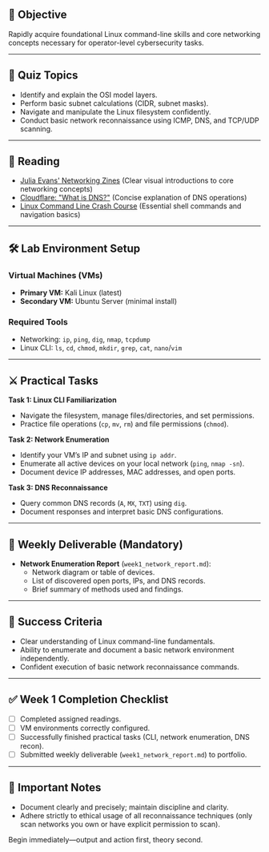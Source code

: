 ## 🎯 Objective
Rapidly acquire foundational Linux command-line skills and core networking concepts necessary for operator-level cybersecurity tasks.

---

## 🧠 Quiz Topics

- Identify and explain the OSI model layers.
- Perform basic subnet calculations (CIDR, subnet masks).
- Navigate and manipulate the Linux filesystem confidently.
- Conduct basic network reconnaissance using ICMP, DNS, and TCP/UDP scanning.

---

## 📖 Reading

- [Julia Evans' Networking Zines](https://wizardzines.com/zines/networking/) (Clear visual introductions to core networking concepts)
- [Cloudflare: "What is DNS?"](https://www.cloudflare.com/learning/dns/what-is-dns/) (Concise explanation of DNS operations)
- [Linux Command Line Crash Course](https://linuxjourney.com/lesson/the-shell) (Essential shell commands and navigation basics)

---

## 🛠️ Lab Environment Setup

### Virtual Machines (VMs)

- **Primary VM:** Kali Linux (latest)
- **Secondary VM:** Ubuntu Server (minimal install)

### Required Tools

- Networking: `ip`, `ping`, `dig`, `nmap`, `tcpdump`
- Linux CLI: `ls`, `cd`, `chmod`, `mkdir`, `grep`, `cat`, `nano`/`vim`

---

## ⚔️ Practical Tasks

**Task 1: Linux CLI Familiarization**
- Navigate the filesystem, manage files/directories, and set permissions.
- Practice file operations (`cp`, `mv`, `rm`) and file permissions (`chmod`).

**Task 2: Network Enumeration**
- Identify your VM’s IP and subnet using `ip addr`.
- Enumerate all active devices on your local network (`ping`, `nmap -sn`).
- Document device IP addresses, MAC addresses, and open ports.

**Task 3: DNS Reconnaissance**
- Query common DNS records (`A`, `MX`, `TXT`) using `dig`.
- Document responses and interpret basic DNS configurations.

---

## 📌 Weekly Deliverable (Mandatory)

- **Network Enumeration Report** (`week1_network_report.md`):
  - Network diagram or table of devices.
  - List of discovered open ports, IPs, and DNS records.
  - Brief summary of methods used and findings.

---

## 🚩 Success Criteria

- Clear understanding of Linux command-line fundamentals.
- Ability to enumerate and document a basic network environment independently.
- Confident execution of basic network reconnaissance commands.

---

## ✅ Week 1 Completion Checklist

- [ ] Completed assigned readings.
- [ ] VM environments correctly configured.
- [ ] Successfully finished practical tasks (CLI, network enumeration, DNS recon).
- [ ] Submitted weekly deliverable (`week1_network_report.md`) to portfolio.

---

## 🚨 Important Notes

- Document clearly and precisely; maintain discipline and clarity.
- Adhere strictly to ethical usage of all reconnaissance techniques (only scan networks you own or have explicit permission to scan).

Begin immediately—output and action first, theory second.  
